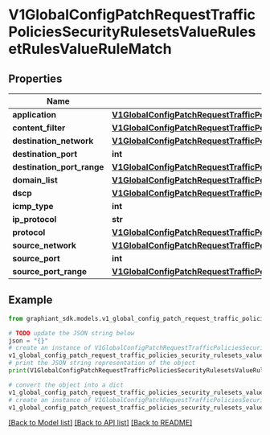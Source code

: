 # V1GlobalConfigPatchRequestTrafficPoliciesSecurityRulesetsValueRulesetRulesValueRuleMatch


## Properties

Name | Type | Description | Notes
------------ | ------------- | ------------- | -------------
**application** | [**V1GlobalConfigPatchRequestTrafficPoliciesSecurityRulesetsValueRulesetRulesValueRuleMatchApplication**](V1GlobalConfigPatchRequestTrafficPoliciesSecurityRulesetsValueRulesetRulesValueRuleMatchApplication.md) |  | [optional] 
**content_filter** | [**V1GlobalConfigPatchRequestTrafficPoliciesSecurityRulesetsValueRulesetRulesValueRuleMatchContentFilter**](V1GlobalConfigPatchRequestTrafficPoliciesSecurityRulesetsValueRulesetRulesValueRuleMatchContentFilter.md) |  | [optional] 
**destination_network** | [**V1GlobalConfigPatchRequestTrafficPoliciesSecurityRulesetsValueRulesetRulesValueRuleMatchDestinationNetwork**](V1GlobalConfigPatchRequestTrafficPoliciesSecurityRulesetsValueRulesetRulesValueRuleMatchDestinationNetwork.md) |  | [optional] 
**destination_port** | **int** |  | [optional] 
**destination_port_range** | [**V1GlobalConfigPatchRequestTrafficPoliciesSecurityRulesetsValueRulesetRulesValueRuleMatchDestinationPortRange**](V1GlobalConfigPatchRequestTrafficPoliciesSecurityRulesetsValueRulesetRulesValueRuleMatchDestinationPortRange.md) |  | [optional] 
**domain_list** | [**V1GlobalConfigPatchRequestTrafficPoliciesSecurityRulesetsValueRulesetRulesValueRuleMatchDomainList**](V1GlobalConfigPatchRequestTrafficPoliciesSecurityRulesetsValueRulesetRulesValueRuleMatchDomainList.md) |  | [optional] 
**dscp** | [**V1GlobalConfigPatchRequestTrafficPoliciesSecurityRulesetsValueRulesetRulesValueRuleMatchDscp**](V1GlobalConfigPatchRequestTrafficPoliciesSecurityRulesetsValueRulesetRulesValueRuleMatchDscp.md) |  | [optional] 
**icmp_type** | **int** |  | [optional] 
**ip_protocol** | **str** |  | [optional] 
**protocol** | [**V1GlobalConfigPatchRequestTrafficPoliciesSecurityRulesetsValueRulesetRulesValueRuleMatchProtocol**](V1GlobalConfigPatchRequestTrafficPoliciesSecurityRulesetsValueRulesetRulesValueRuleMatchProtocol.md) |  | [optional] 
**source_network** | [**V1GlobalConfigPatchRequestTrafficPoliciesSecurityRulesetsValueRulesetRulesValueRuleMatchSourceNetwork**](V1GlobalConfigPatchRequestTrafficPoliciesSecurityRulesetsValueRulesetRulesValueRuleMatchSourceNetwork.md) |  | [optional] 
**source_port** | **int** |  | [optional] 
**source_port_range** | [**V1GlobalConfigPatchRequestTrafficPoliciesSecurityRulesetsValueRulesetRulesValueRuleMatchDestinationPortRange**](V1GlobalConfigPatchRequestTrafficPoliciesSecurityRulesetsValueRulesetRulesValueRuleMatchDestinationPortRange.md) |  | [optional] 

## Example

```python
from graphiant_sdk.models.v1_global_config_patch_request_traffic_policies_security_rulesets_value_ruleset_rules_value_rule_match import V1GlobalConfigPatchRequestTrafficPoliciesSecurityRulesetsValueRulesetRulesValueRuleMatch

# TODO update the JSON string below
json = "{}"
# create an instance of V1GlobalConfigPatchRequestTrafficPoliciesSecurityRulesetsValueRulesetRulesValueRuleMatch from a JSON string
v1_global_config_patch_request_traffic_policies_security_rulesets_value_ruleset_rules_value_rule_match_instance = V1GlobalConfigPatchRequestTrafficPoliciesSecurityRulesetsValueRulesetRulesValueRuleMatch.from_json(json)
# print the JSON string representation of the object
print(V1GlobalConfigPatchRequestTrafficPoliciesSecurityRulesetsValueRulesetRulesValueRuleMatch.to_json())

# convert the object into a dict
v1_global_config_patch_request_traffic_policies_security_rulesets_value_ruleset_rules_value_rule_match_dict = v1_global_config_patch_request_traffic_policies_security_rulesets_value_ruleset_rules_value_rule_match_instance.to_dict()
# create an instance of V1GlobalConfigPatchRequestTrafficPoliciesSecurityRulesetsValueRulesetRulesValueRuleMatch from a dict
v1_global_config_patch_request_traffic_policies_security_rulesets_value_ruleset_rules_value_rule_match_from_dict = V1GlobalConfigPatchRequestTrafficPoliciesSecurityRulesetsValueRulesetRulesValueRuleMatch.from_dict(v1_global_config_patch_request_traffic_policies_security_rulesets_value_ruleset_rules_value_rule_match_dict)
```
[[Back to Model list]](../README.md#documentation-for-models) [[Back to API list]](../README.md#documentation-for-api-endpoints) [[Back to README]](../README.md)


